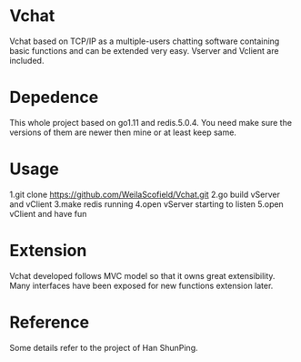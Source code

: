 # Vchat
Vchat based on TCP/IP as a multiple-users chatting software containing basic functions and can be extended very easy. 
Vserver and Vclient are included.
# Depedence 
This whole project based on go1.11 and redis.5.0.4. You need make sure the versions of them are newer then mine or at least keep same.
# Usage
1.git clone https://github.com/WeilaScofield/Vchat.git
2.go build vServer and vClient
3.make redis running
4.open vServer starting to listen
5.open vClient and have fun
# Extension
Vchat developed follows MVC model so that it owns great extensibility. Many interfaces have been exposed for new functions extension later.
# Reference
Some details refer to the project of Han ShunPing.
